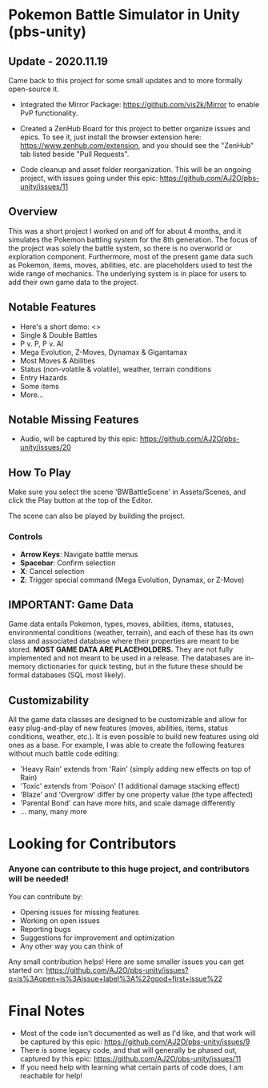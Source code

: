 # Pokemon Battle Simulator in Unity (pbs-unity)

## Update - 2020.11.19
Came back to this project for some small updates and to more formally open-source it.

- Integrated the Mirror Package: https://github.com/vis2k/Mirror to enable PvP functionality.

- Created a ZenHub Board for this project to better organize issues and epics. To see it, just install the browser extension here: https://www.zenhub.com/extension, and you should see the "ZenHub" tab listed beside "Pull Requests".

- Code cleanup and asset folder reorganization. This will be an ongoing project, with issues going under this epic: https://github.com/AJ2O/pbs-unity/issues/11

## Overview
This was a short project I worked on and off for about 4 months, and it simulates the Pokemon battling system for the 8th generation. The focus of the project was solely the battle system, so there is no overworld or exploration component. Furthermore, most of the present game data such as Pokemon, items, moves, abilities, etc. are placeholders used to test the wide range of mechanics. The underlying system is in place for users to add their own game data to the project.

## Notable Features
- Here's a short demo: <<demo-link-coming-soon>>
- Single & Double Battles
- P v. P, P v. AI
- Mega Evolution, Z-Moves, Dynamax & Gigantamax
- Most Moves & Abilities
- Status (non-volatile & volatile), weather, terrain conditions
- Entry Hazards
- Some items
- More... 

## Notable Missing Features
- Audio, will be captured by this epic: https://github.com/AJ2O/pbs-unity/issues/20


## How To Play
Make sure you select the scene 'BWBattleScene' in Assets/Scenes, and click the Play button at the top of the Editor.

The scene can also be played by building the project.

### Controls
- **Arrow Keys**: Navigate battle menus
- **Spacebar**: Confirm selection
- **X**: Cancel selection
- **Z**: Trigger special command (Mega Evolution, Dynamax, or Z-Move)

## IMPORTANT: Game Data
Game data entails Pokemon, types, moves, abilities, items, statuses, environmental conditions (weather, terrain), and each of these has its own class and associated database where their properties are meant to be stored. **MOST GAME DATA ARE PLACEHOLDERS.** They are not fully implemented and not meant to be used in a release. The databases are in-memory dictionaries for quick testing, but in the future these should be formal databases (SQL most likely).

## Customizability
All the game data classes are designed to be customizable and allow for easy plug-and-play of new features (moves, abilities, items, status conditions, weather, etc.). It is even possible to build new features using old ones as a base. For example, I was able to create the following features without much battle code editing:
  - 'Heavy Rain' extends from 'Rain' (simply adding new effects on top of Rain)
  - 'Toxic' extends from 'Poison' (1 additional damage stacking effect)
  - 'Blaze' and 'Overgrow' differ by one property value (the type affected)
  - 'Parental Bond' can have more hits, and scale damage differently
  - ... many, many more

# Looking for Contributors
### Anyone can contribute to this huge project, and contributors will be needed!
You can contribute by:
- Opening issues for missing features
- Working on open issues
- Reporting bugs
- Suggestions for improvement and optimization
- Any other way you can think of

Any small contribution helps! Here are some smaller issues you can get started on: https://github.com/AJ2O/pbs-unity/issues?q=is%3Aopen+is%3Aissue+label%3A%22good+first+issue%22

# Final Notes
- Most of the code isn't documented as well as I'd like, and that work will be captured by this epic: https://github.com/AJ2O/pbs-unity/issues/9 
- There is some legacy code, and that will generally be phased out, captured by this epic: https://github.com/AJ2O/pbs-unity/issues/11
- If you need help with learning what certain parts of code does, I am reachable for help!
